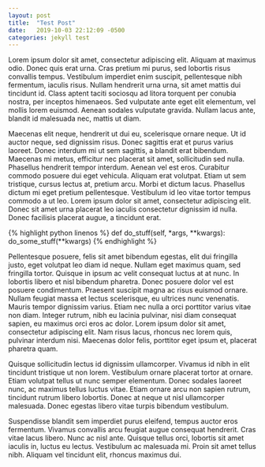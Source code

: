 ```yaml
---
layout: post
title:  "Test Post"
date:   2019-10-03 22:12:09 -0500
categories: jekyll test
---
```


Lorem ipsum dolor sit amet, consectetur adipiscing elit. Aliquam at maximus odio. Donec quis erat urna. Cras pretium mi purus, sed lobortis risus convallis tempus. Vestibulum imperdiet enim suscipit, pellentesque nibh fermentum, iaculis risus. Nullam hendrerit urna urna, sit amet mattis dui tincidunt id. Class aptent taciti sociosqu ad litora torquent per conubia nostra, per inceptos himenaeos. Sed vulputate ante eget elit elementum, vel mollis lorem euismod. Aenean sodales vulputate gravida. Nullam lacus ante, blandit id malesuada nec, mattis ut diam.

Maecenas elit neque, hendrerit ut dui eu, scelerisque ornare neque. Ut id auctor neque, sed dignissim risus. Donec sagittis erat et purus varius laoreet. Donec interdum mi ut sem sagittis, a blandit erat bibendum. Maecenas mi metus, efficitur nec placerat sit amet, sollicitudin sed nulla. Phasellus hendrerit tempor interdum. Aenean vel est eros. Curabitur commodo posuere dui eget vehicula. Aliquam erat volutpat. Etiam ut sem tristique, cursus lectus at, pretium arcu. Morbi et dictum lacus. Phasellus dictum mi eget pretium pellentesque. Vestibulum id leo vitae tortor tempus commodo a ut leo. Lorem ipsum dolor sit amet, consectetur adipiscing elit. Donec sit amet urna placerat leo iaculis consectetur dignissim id nulla. Donec facilisis placerat augue, a tincidunt erat.

{% highlight python linenos %}
def do_stuff(self, *args, **kwargs):
    do_some_stuff(**kwargs)
{% endhighlight %}

Pellentesque posuere, felis sit amet bibendum egestas, elit dui fringilla justo, eget volutpat leo diam id neque. Nullam eget maximus quam, sed fringilla tortor. Quisque in ipsum ac velit consequat luctus at at nunc. In lobortis libero et nisl bibendum pharetra. Donec posuere dolor vel est posuere condimentum. Praesent suscipit magna ac risus euismod ornare. Nullam feugiat massa et lectus scelerisque, eu ultrices nunc venenatis. Mauris tempor dignissim varius. Etiam nec nulla a orci porttitor varius vitae non diam. Integer rutrum, nibh eu lacinia pulvinar, nisi diam consequat sapien, eu maximus orci eros ac dolor. Lorem ipsum dolor sit amet, consectetur adipiscing elit. Nam risus lacus, rhoncus nec lorem quis, pulvinar interdum nisi. Maecenas dolor felis, porttitor eget ipsum et, placerat pharetra quam.

Quisque sollicitudin lectus id dignissim ullamcorper. Vivamus id nibh in elit tincidunt tristique ut non lorem. Vestibulum ornare placerat tortor at ornare. Etiam volutpat tellus ut nunc semper elementum. Donec sodales laoreet nunc, ac maximus tellus luctus vitae. Etiam ornare arcu non sapien rutrum, tincidunt rutrum libero lobortis. Donec at neque ut nisl ullamcorper malesuada. Donec egestas libero vitae turpis bibendum vestibulum.

Suspendisse blandit sem imperdiet purus eleifend, tempus auctor eros fermentum. Vivamus convallis arcu feugiat augue consequat hendrerit. Cras vitae lacus libero. Nunc ac nisl ante. Quisque tellus orci, lobortis sit amet iaculis in, luctus eu lectus. Vestibulum ac malesuada mi. Proin sit amet tellus nibh. Aliquam vel tincidunt elit, rhoncus maximus dui.
